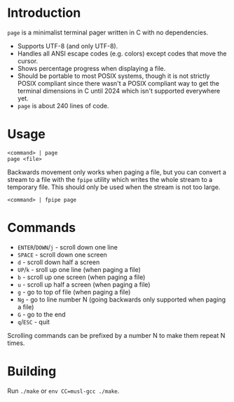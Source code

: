 # Introduction

`page` is a minimalist terminal pager written in C with no dependencies.

* Supports UTF-8 (and only UTF-8).
* Handles all ANSI escape codes (e.g. colors) except codes that move the cursor.
* Shows percentage progress when displaying a file.
* Should be portable to most POSIX systems, though it is not strictly POSIX compliant since there wasn't a POSIX compliant way to get the terminal dimensions in C until 2024 which isn't supported everywhere yet.
* `page` is about 240 lines of code.

# Usage

    <command> | page
    page <file>

Backwards movement only works when paging a file, but you can convert a stream
to a file with the `fpipe` utility which writes the whole stream to a temporary
file. This should only be used when the stream is not too large.

    <command> | fpipe page

# Commands

* `ENTER`/`DOWN`/`j` - scroll down one line
* `SPACE` - scroll down one screen
* `d` - scroll down half a screen
* `UP`/`k` - sroll up one line (when paging a file)
* `b` - scroll up one screen (when paging a file)
* `u` - scroll up half a screen (when paging a file)
* `g` - go to top of file (when paging a file)
* `Ng` - go to line number N (going backwards only supported when paging a file)
* `G` - go to the end
* `q`/`ESC` - quit

Scrolling commands can be prefixed by a number N to make them repeat N times.

# Building

Run `./make` or `env CC=musl-gcc ./make`.
